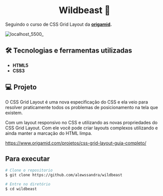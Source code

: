 <h1 align="center">Wildbeast  🐺</h1>

Seguindo o curso de CSS Grid Layout da **[origamid](https://www.origamid.com/curso/css-grid-layout/).**

![localhost_5500_](https://user-images.githubusercontent.com/56393487/140746357-90999c39-71ad-412c-bde3-bedb5d80e603.png)


## 🛠️   Tecnologias e ferramentas utilizadas

-   **HTML5**
-   **CSS3**

## 💻 Projeto 

O CSS Grid Layout é uma nova especificação do CSS e ela veio para resolver praticamente todos os problemas de posicionamento na tela que existem.

Com um layout responsivo no CSS e utilizando as novas propriedades do CSS Grid Layout. Com ele você pode criar layouts complexos utilizando e ainda manter a marcação do HTML limpa.

https://www.origamid.com/projetos/css-grid-layout-guia-completo/

## Para executar

```bash
# Clone o repositorio
$ git clone https://github.com/alewssandra/wildbeast

# Entre no diretório
$ cd wildbeast
```
